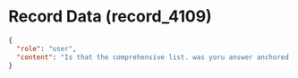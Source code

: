 # Record Data (record_4109)

```json
{
  "role": "user",
  "content": "Is that the comprehensive list. was yoru answer anchored by my seeding? why did you say western along side white western.. does that mean i have ot be ongaurd in amsterdam?\n"
}
```
